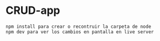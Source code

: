 # CRUD-app

```
npm install para crear o recontruir la carpeta de node
npm dev para ver los cambios en pantalla en live server

```
